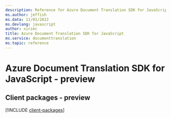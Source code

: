 ```yaml
---
description: Reference for Azure Document Translation SDK for JavaScript
ms.author: jeffish
ms.data: 11/01/2022
ms.devlang: javascript
author: xirzec
title: Azure Document Translation SDK for JavaScript
ms.service: documenttranslation
ms.topic: reference
---
```

# Azure Document Translation SDK for JavaScript - preview

## Client packages - preview
[!INCLUDE [client-packages](document-translation-client-index.md)]